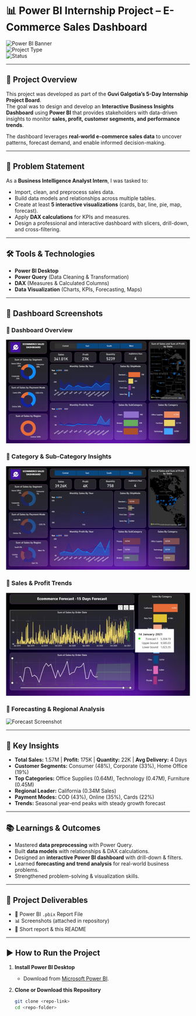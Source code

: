 # 📊 Power BI Internship Project – E-Commerce Sales Dashboard  

![Power BI Banner](https://img.shields.io/badge/Tool-Power%20BI-blue?style=for-the-badge)  
![Project Type](https://img.shields.io/badge/Type-Data%20Analytics-green?style=for-the-badge)  
![Status](https://img.shields.io/badge/Status-Completed-success?style=for-the-badge)  

---

## 🚀 Project Overview  
This project was developed as part of the **Guvi Galgotia’s 5-Day Internship Project Board**.  
The goal was to design and develop an **Interactive Business Insights Dashboard** using **Power BI** that provides stakeholders with data-driven insights to monitor **sales, profit, customer segments, and performance trends**.  

The dashboard leverages **real-world e-commerce sales data** to uncover patterns, forecast demand, and enable informed decision-making.  

---

## 🎯 Problem Statement  
As a **Business Intelligence Analyst Intern**, I was tasked to:  
- Import, clean, and preprocess sales data.  
- Build data models and relationships across multiple tables.  
- Create at least **5 interactive visualizations** (cards, bar, line, pie, map, forecast).  
- Apply **DAX calculations** for KPIs and measures.  
- Design a professional and interactive dashboard with slicers, drill-down, and cross-filtering.  

---

## 🛠️ Tools & Technologies  
- **Power BI Desktop**  
- **Power Query** (Data Cleaning & Transformation)  
- **DAX** (Measures & Calculated Columns)  
- **Data Visualization** (Charts, KPIs, Forecasting, Maps)  

---

## 📸 Dashboard Screenshots  

### 📍 Dashboard Overview  
![Dashboard Screenshot](./Screenshot%202025-08-21%20174439.png)  

### 📍 Category & Sub-Category Insights  
![Category Screenshot](./Screenshot%202025-08-21%20174506.png)  

### 📍 Sales & Profit Trends  
![Trends Screenshot](./Screenshot%202025-08-21%20174548.png)  

### 📍 Forecasting & Regional Analysis  
![Forecast Screenshot](./Screenshot%202025-08-22%20162352.png)  

---

## 🔑 Key Insights  
- **Total Sales:** 1.57M | **Profit:** 175K | **Quantity:** 22K | **Avg Delivery:** 4 Days  
- **Customer Segments:** Consumer (48%), Corporate (33%), Home Office (19%)  
- **Top Categories:** Office Supplies (0.64M), Technology (0.47M), Furniture (0.45M)  
- **Regional Leader:** California (0.34M Sales)  
- **Payment Modes:** COD (43%), Online (35%), Cards (22%)  
- **Trends:** Seasonal year-end peaks with steady growth forecast  

---

## 📚 Learnings & Outcomes  
- Mastered **data preprocessing** with Power Query.  
- Built **data models** with relationships & DAX calculations.  
- Designed an **interactive Power BI dashboard** with drill-down & filters.  
- Learned **forecasting and trend analysis** for real-world business problems.  
- Strengthened problem-solving & visualization skills.  

---

## 📂 Project Deliverables  
- 📄 Power BI `.pbix` Report File  
- 📊 Screenshots (attached in repository)  
- 📝 Short report & this README  

---

## ▶️ How to Run the Project  

1. **Install Power BI Desktop**  
   - Download from [Microsoft Power BI](https://powerbi.microsoft.com/desktop/).  

2. **Clone or Download this Repository**  
   ```bash
   git clone <repo-link>
   cd <repo-folder>
